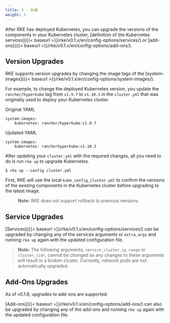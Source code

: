 ```yaml
---
title: 3 - 升级
weight: 3
---
```


After RKE has deployed Kubernetes, you can upgrade the versions of the components in your Kubernetes cluster, [definition of the Kubernetes services]({{< baseurl >}}/rke/v0.1.x/en/config-options/services/) or [add-ons]({{< baseurl >}}/rke/v0.1.x/en/config-options/add-ons/).

## Version Upgrades

RKE supports version upgrades by changing the image tags of the [system-images]({{< baseurl >}}/rke/v0.1.x/en/config-options/system-images/).

For example, to change the deployed Kubernetes version, you update the `rancher/hyperkube` tag from `v1.9.7` to `v1.10.3` in the `cluster.yml` that was originally used to deploy your Kubernetes cluster.

Original YAML

```
system-images:
    kubernetes: rancher/hyperkube:v1.9.7
```

Updated YAML

```
system-images:
    kubernetes: rancherhyperkube:v1.10.3
```

After updating your `cluster.yml` with the required changes, all you need to do is run `rke up` to upgrade Kubernetes.

```
$ rke up --config cluster.yml
```

First, RKE will use the local `kube_config_cluster.yml` to confirm the versions of the existing components in the Kubernetes cluster before upgrading to the latest image.

> **Note:** RKE does not support rollback to previous versions.

## Service Upgrades

[Services]({{< baseurl >}}/rke/v0.1.x/en/config-options/services/) can be upgraded by changing any of the services arguments or `extra_args` and running `rke up` again with the updated configuration file.

> **Note:** The following arguments, `service_cluster_ip_range` or `cluster_cidr`, cannot be changed as any changes to these arguments will result in a broken cluster. Currently, network pods are not automatically upgraded.

## Add-Ons Upgrades

As of v0.1.8, upgrades to add-ons are supported.

[Add-ons]({{< baseurl >}}/rke/v0.1.x/en/config-options/add-ons/) can also be upgraded by changing any of the add-ons and running `rke up` again with the updated configuration file.
